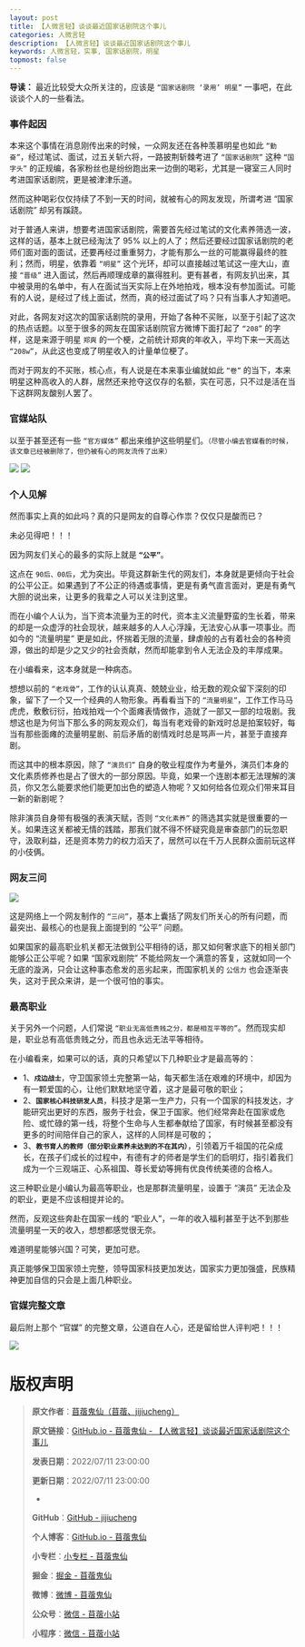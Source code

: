 ```yaml
---
layout: post
title: 【人微言轻】谈谈最近国家话剧院这个事儿
categories: 人微言轻
description: 【人微言轻】谈谈最近国家话剧院这个事儿
keywords: 人微言轻，实事, 国家话剧院，明星
topmost: false
---
```


**导读：**
最近比较受大众所关注的，应该是 `“国家话剧院 ‘录用’ 明星”` 一事吧，在此谈谈个人的一些看法。

### 事件起因

本来这个事情在消息刚传出来的时候，一众网友还在各种羡慕明星也如此 `“勤奋”`，经过笔试、面试，过五关斩六将，一路披荆斩棘考进了 `“国家话剧院”` 这种 `“国字头”` 的正规编，各家粉丝也是纷纷跑出来一边倒的喝彩，尤其是一寝室三人同时考进国家话剧院，更是被津津乐道。

然而这种喝彩仅仅持续了不到一天的时间，就被有心的网友发现，所谓考进 “国家话剧院” 却另有蹊跷。

对于普通人来讲，想要考进国家话剧院，需要首先经过笔试的文化素养筛选一波，这样的话，基本上就已经淘汰了 95% 以上的人了；然后还要经过国家话剧院的老师们面对面的面试，还要再经过重重努力，才能有那么一丝的可能赢得最终的胜利；然而，明星，依靠着 `“明星”` 这个光环，却可以直接越过笔试这一座大山，直接 `“晋级”` 进入面试，然后再顺理成章的赢得胜利。更有甚者，有网友扒出来，其中被录用的名单中，有人在面试当天实际上在外地拍戏，根本没有参加面试。可能有的人说，是经过了线上面试，然而，真的经过面试了吗？只有当事人才知道吧。

对此，各网友对这次的国家话剧院的录用，开始了各种不买账，以至于引起了这次的热点话题。以至于很多的网友在国家话剧院官方微博下面打起了 `“208”` 的字样，这是来源于明星 `郑爽` 的一个梗，之前统计郑爽的年收入，平均下来一天高达 `“208w”`，从此这也变成了明星收入的计量单位梗了。

而对于网友的不买账，核心点，有人说是在本来事业编就如此 `“卷”` 的当下，本来明星这种高收入的人群，居然还来抢夺这仅存的名额，实在可恶，只不过是活在当下这群网友酸别人罢了。

### 官媒站队

以至于甚至还有一些 `“官方媒体”` 都出来维护这些明星们。`（尽管小编去官媒看的时候，该文章已经被删除了，但仍被有心的网友流传了出来）`

![](/images/TinyWords/2022-07-11-%E8%B0%88%E8%B0%88%E6%9C%80%E8%BF%91%E5%9B%BD%E5%AE%B6%E8%AF%9D%E5%89%A7%E9%99%A2%E8%BF%99%E4%B8%AA%E4%BA%8B%E5%84%BF-01.png)
![](/images/TinyWords/2022-07-11-%E8%B0%88%E8%B0%88%E6%9C%80%E8%BF%91%E5%9B%BD%E5%AE%B6%E8%AF%9D%E5%89%A7%E9%99%A2%E8%BF%99%E4%B8%AA%E4%BA%8B%E5%84%BF-02.png)

### 个人见解

然而事实上真的如此吗？真的只是网友的自尊心作祟？仅仅只是酸而已？

未必见得吧！！！

因为网友们关心的最多的实际上就是 **`“公平”`**。

这点在 `90后、00后`，尤为突出。毕竟这群新生代的网友们，本身就是更倾向于社会的公平公正。如果遇到了不公正的待遇或事情，更是有勇气直言面对，更是有勇气大胆的说出来，让更多的我辈之人可以关注到这里。

而在小编个人认为，当下资本流量为王的时代，资本主义流量野蛮的生长着，带来的却是一众虚浮的社会现状，越来越多的人人心浮躁，无法安心从事一项事业。而如今的 “流量明星” 更是如此，怀揣着无限的流量，肆虐般的占有着社会的各种资源，做出的却是少之又少的社会贡献，然而却能拿到令人无法企及的丰厚成果。

在小编看来，这本身就是一种病态。

想想以前的 `“老戏骨”`，工作的认认真真、兢兢业业，给无数的观众留下深刻的印象，留下了一个又一个经典的人物形象。再看看当下的 `“流量明星”`，工作工作马马虎虎，敷敷衍衍，拍戏拍戏一个个面瘫表情做作，造就了一部又一部的垃圾剧。我想这也是为何当下那么多的网友观众们，每当有老戏骨的新戏时总是拍案较好，每当有那些面瘫的流量明星剧、前后矛盾的剧情戏时总是骂声一片，甚至于直接弃剧。

而这其中的根本原因，除了 `“演员们”` 自身的敬业程度作为考量外，演员们本身的文化素质修养也是占了很大的一部分原因。毕竟，如果一个连剧本都无法理解的演员，你又怎么能要求他们能更加出色的塑造人物呢？又如何给各位观众们带来耳目一新的新剧呢？

除非演员自身带有极强的表演天赋，否则 `“文化素养”` 的筛选其实就是很重要的一关。如果连这关都被无情的践踏，那我们就不得不怀疑究竟是审查部门的玩忽职守，汲取利益，还是资本势力的权力滔天了，居然可以在千万人民群众面前玩这样的小伎俩。

### 网友三问

![](/images/TinyWords/2022-07-11-%E8%B0%88%E8%B0%88%E6%9C%80%E8%BF%91%E5%9B%BD%E5%AE%B6%E8%AF%9D%E5%89%A7%E9%99%A2%E8%BF%99%E4%B8%AA%E4%BA%8B%E5%84%BF-04.png)

这是网络上一个网友制作的 `“三问”`，基本上囊括了网友们所关心的所有问题，而最突出、最核心的也是我上面提到的 “公平” 问题。

如果国家的最高职业机关都无法做到公平相待的话，那又如何奢求底下的相关部门能够公正公平呢？如果 “国家戏剧院” 不能给网友一个满意的答复，这就如同一个无底的漩涡，只会让这种事态愈发的恶劣起来，而国家机关的 `公信力` 也会逐渐丧失，这对于民众来讲，是一个很可怕的事实。

### 最高职业

关于另外一个问题，人们常说 `“职业无高低贵贱之分，都是相互平等的”`。然而现实却是，职业总有高低贵贱之分，而且也永远无法平等相待。

在小编看来，如果可以的话，真的只希望以下几种职业才是最高等的：

- 1、**`戍边战士`**，守卫国家领土完整第一站，每天都生活在艰难的环境中，却因为有一颗爱国的心，让他们默默地坚守着，这才是最可敬的职业；
- 2、**`国家核心科技研发人员`**，科技才是第一生产力，只有一个国家的科技发达，才能研究出更好的东西，服务于社会，保卫于国家。他们经常奔赴在国家或危险、或忙碌的第一线，将整个生命与人生都奉献给了国家，有时候甚至都没有更多的时间陪伴自己的家人，这样的人同样是可敬的；
- 3、**`教书育人的教师（部分职业素养未达到的不在其内）`**，引领着万千祖国的花朵成长，在孩子们成长的过程中，有德有才的师者是学生们的启明灯，指引着我们成为一个三观端正、心系祖国、尊长爱幼等拥有优良传统美德的合格人。

这三种职业是小编认为最高等职业，也是那群流量明星，设置于 “演员” 无法企及的职业，更是不应该相提并论的。

然而，反观这些奔赴在国家一线的 “职业人”，一年的收入福利甚至于达不到那些流量明星一天的收入，想想都感觉很无奈。

难道明星能够兴国？可笑，更加可悲。

真正能够保卫国家领土完整，领导国家科技更加发达，国家实力更加强盛，民族精神更加自信的只会是上面几种职业。

### 官媒完整文章

最后附上那个 “官媒” 的完整文章，公道自在人心，还是留给世人评判吧！！！

![](/images/TinyWords/2022-07-11-%E8%B0%88%E8%B0%88%E6%9C%80%E8%BF%91%E5%9B%BD%E5%AE%B6%E8%AF%9D%E5%89%A7%E9%99%A2%E8%BF%99%E4%B8%AA%E4%BA%8B%E5%84%BF-03.png)

# 版权声明

> **原文作者**：[苜蓿鬼仙（苜蓿、jijiucheng）](https://jijiucheng.github.io/)
> 
> **原文链接**：[GitHub.io - 苜蓿鬼仙 - 【人微言轻】谈谈最近国家话剧院这个事儿](https://jijiucheng.github.io/2022/07/11/谈谈最近国家话剧院这个事儿/)
> 
> **发表日期**：2022/07/11 23:00:00
> 
> **更新日期**：2022/07/11 23:00:00
> 
> -
> 
> **GitHub**：[GitHub - jijiucheng](https://github.com/jijiucheng)
> 
> **个人博客**：[GitHub.io - 苜蓿鬼仙](https://jijiucheng.github.io)
> 
> **小专栏**：[小专栏 - 苜蓿鬼仙](https://xiaozhuanlan.com/u/6667468960)
> 
> **掘金**：[掘金 - 苜蓿鬼仙](https://juejin.im/user/5a31e95c51882533d023137d)
> 
> **微博**：[微博 - 苜蓿鬼仙](https://weibo.com/u/1585459545)
> 
> **公众号**：[微信 - 苜蓿小站](#)
> 
> **小程序**：[微信 - 苜蓿小站](#)